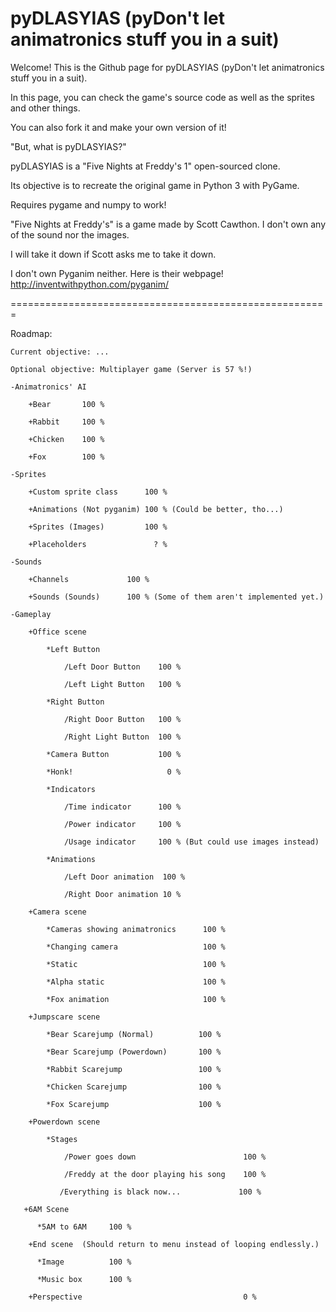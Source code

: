 pyDLASYIAS (pyDon't let animatronics stuff you in a suit)
========================================================


Welcome! This is the Github page for pyDLASYIAS (pyDon't let animatronics stuff you in a suit).

In this page, you can check the game's source code as well as the sprites and other things.

You can also fork it and make your own version of it!


"But, what is pyDLASYIAS?"

pyDLASYIAS is a "Five Nights at Freddy's 1" open-sourced clone.

Its objective is to recreate the original game in Python 3 with PyGame. 

Requires pygame and numpy to work!

"Five Nights at Freddy's" is a game made by Scott Cawthon. I don't own any of the sound nor the images.

I will take it down if Scott asks me to take it down.

I don't own Pyganim neither. Here is their webpage! http://inventwithpython.com/pyganim/

=======================================================

Roadmap:

    Current objective: ...
    
    Optional objective: Multiplayer game (Server is 57 %!)

    -Animatronics' AI
    
        +Bear       100 %
    
        +Rabbit     100 %
    
        +Chicken    100 %
    
        +Fox        100 %
    
    -Sprites

        +Custom sprite class      100 %
    
        +Animations (Not pyganim) 100 % (Could be better, tho...)
    
        +Sprites (Images)         100 %
        
        +Placeholders               ? %
    
    -Sounds

        +Channels             100 %
    
        +Sounds (Sounds)      100 % (Some of them aren't implemented yet.)
    
    -Gameplay

        +Office scene
        
            *Left Button
        
                /Left Door Button    100 %
            
                /Left Light Button   100 %
            
            *Right Button
        
                /Right Door Button   100 %
            
                /Right Light Button  100 %
        
            *Camera Button           100 %
            
            *Honk!                     0 %
            
            *Indicators
        
                /Time indicator      100 %
            
                /Power indicator     100 %
            
                /Usage indicator     100 % (But could use images instead)
            
            *Animations
        
                /Left Door animation  100 %
            
                /Right Door animation 10 %
            
        +Camera scene
    
            *Cameras showing animatronics      100 %
        
            *Changing camera                   100 %
        
            *Static                            100 %
        
            *Alpha static                      100 %
        
            *Fox animation                     100 %
        
        +Jumpscare scene
    
            *Bear Scarejump (Normal)          100 %
        
            *Bear Scarejump (Powerdown)       100 %
        
            *Rabbit Scarejump                 100 %
        
            *Chicken Scarejump                100 %
        
            *Fox Scarejump                    100 %
        
        +Powerdown scene
    
            *Stages
            
                /Power goes down                        100 %
            
                /Freddy at the door playing his song    100 %
            
               /Everything is black now...             100 %
            
       +6AM Scene
    
          *5AM to 6AM     100 %
        
        +End scene  (Should return to menu instead of looping endlessly.)
    
          *Image          100 %
        
          *Music box      100 %
         
        +Perspective                                    0 %
            
    
